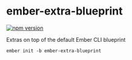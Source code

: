 # ember-extra-blueprint

[![npm version](https://badge.fury.io/js/ember-extra-blueprint.svg)](https://badge.fury.io/js/ember-extra-blueprint)

Extras on top of the default Ember CLI blueprint

```
ember init -b ember-extra-blueprint
```
